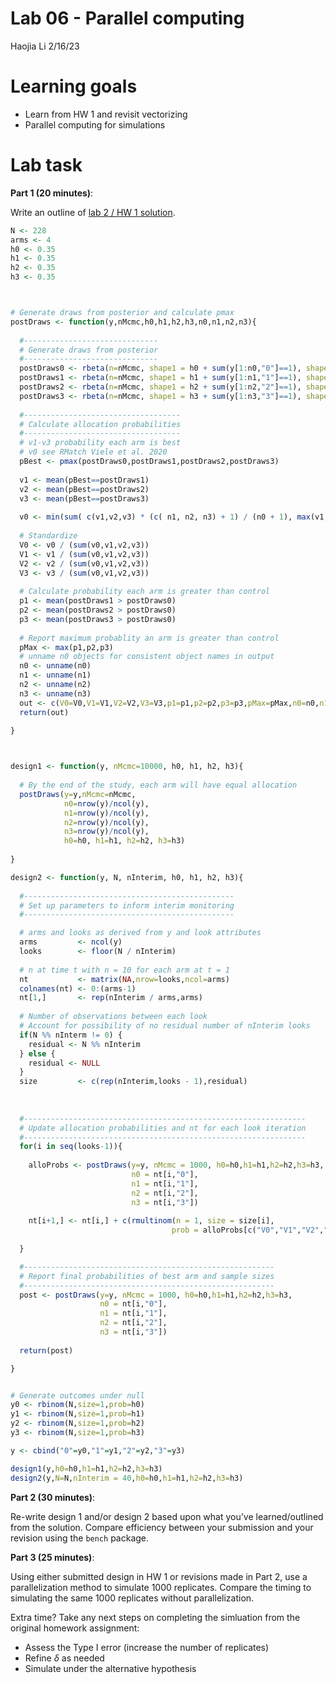 Lab 06 - Parallel computing
================
Haojia Li
2/16/23

# Learning goals

- Learn from HW 1 and revisit vectorizing
- Parallel computing for simulations

# Lab task

**Part 1 (20 minutes)**:

Write an outline of [lab 2 / HW 1
solution](https://github.com/UofUEpiBio/PHS7045-advanced-programming-solutions).

``` r
N <- 228
arms <- 4
h0 <- 0.35
h1 <- 0.35
h2 <- 0.35
h3 <- 0.35



# Generate draws from posterior and calculate pmax
postDraws <- function(y,nMcmc,h0,h1,h2,h3,n0,n1,n2,n3){
  
  #------------------------------
  # Generate draws from posterior
  #------------------------------
  postDraws0 <- rbeta(n=nMcmc, shape1 = h0 + sum(y[1:n0,"0"]==1), shape2 = (1-h0) + n0 - sum(y[1:n0,"0"]==0))
  postDraws1 <- rbeta(n=nMcmc, shape1 = h1 + sum(y[1:n1,"1"]==1), shape2 = (1-h1) + n1 - sum(y[1:n1,"1"]==0))
  postDraws2 <- rbeta(n=nMcmc, shape1 = h2 + sum(y[1:n2,"2"]==1), shape2 = (1-h2) + n2 - sum(y[1:n2,"2"]==0))
  postDraws3 <- rbeta(n=nMcmc, shape1 = h3 + sum(y[1:n3,"3"]==1), shape2 = (1-h3) + n3 - sum(y[1:n3,"3"]==0))
  
  #-----------------------------------
  # Calculate allocation probabilities
  #-----------------------------------
  # v1-v3 probability each arm is best
  # v0 see RMatch Viele et al. 2020
  pBest <- pmax(postDraws0,postDraws1,postDraws2,postDraws3)
  
  v1 <- mean(pBest==postDraws1)
  v2 <- mean(pBest==postDraws2)
  v3 <- mean(pBest==postDraws3)
  
  v0 <- min(sum( c(v1,v2,v3) * (c( n1, n2, n3) + 1) / (n0 + 1), max(v1, v2, v3)) )
  
  # Standardize
  V0 <- v0 / (sum(v0,v1,v2,v3))
  V1 <- v1 / (sum(v0,v1,v2,v3))
  V2 <- v2 / (sum(v0,v1,v2,v3))
  V3 <- v3 / (sum(v0,v1,v2,v3))
  
  # Calculate probability each arm is greater than control
  p1 <- mean(postDraws1 > postDraws0)
  p2 <- mean(postDraws2 > postDraws0)
  p3 <- mean(postDraws3 > postDraws0)
  
  # Report maximum probablity an arm is greater than control
  pMax <- max(p1,p2,p3)
  # unname n0 objects for consistent object names in output
  n0 <- unname(n0)
  n1 <- unname(n1)
  n2 <- unname(n2)
  n3 <- unname(n3)
  out <- c(V0=V0,V1=V1,V2=V2,V3=V3,p1=p1,p2=p2,p3=p3,pMax=pMax,n0=n0,n1=n1,n2=n2,n3=n3)
  return(out)
  
}



design1 <- function(y, nMcmc=10000, h0, h1, h2, h3){
  
  # By the end of the study, each arm will have equal allocation
  postDraws(y=y,nMcmc=nMcmc,
            n0=nrow(y)/ncol(y),
            n1=nrow(y)/ncol(y),
            n2=nrow(y)/ncol(y),
            n3=nrow(y)/ncol(y),
            h0=h0, h1=h1, h2=h2, h3=h3)
  
}

design2 <- function(y, N, nInterim, h0, h1, h2, h3){
  
  #-----------------------------------------------
  # Set up parameters to inform interim monitoring
  #-----------------------------------------------

  # arms and looks as derived from y and look attributes
  arms         <- ncol(y)
  looks        <- floor(N / nInterim)
  
  # n at time t with n = 10 for each arm at t = 1
  nt           <- matrix(NA,nrow=looks,ncol=arms)
  colnames(nt) <- 0:(arms-1)
  nt[1,]       <- rep(nInterim / arms,arms)
  
  # Number of observations between each look
  # Account for possibility of no residual number of nInterim looks
  if(N %% nInterm != 0) {
    residual <- N %% nInterim
  } else {
    residual <- NULL
  }
  size         <- c(rep(nInterim,looks - 1),residual)
  
  
  
  #---------------------------------------------------------------
  # Update allocation probabilities and nt for each look iteration
  #---------------------------------------------------------------
  for(i in seq(looks-1)){
    
    alloProbs <- postDraws(y=y, nMcmc = 1000, h0=h0,h1=h1,h2=h2,h3=h3,
                           n0 = nt[i,"0"],
                           n1 = nt[i,"1"],
                           n2 = nt[i,"2"],
                           n3 = nt[i,"3"])
    
    nt[i+1,] <- nt[i,] + c(rmultinom(n = 1, size = size[i], 
                                    prob = alloProbs[c("V0","V1","V2","V3")]))
    
  }

  #--------------------------------------------------------
  # Report final probabilities of best arm and sample sizes
  #--------------------------------------------------------
  post <- postDraws(y=y, nMcmc = 1000, h0=h0,h1=h1,h2=h2,h3=h3,
                    n0 = nt[i,"0"],
                    n1 = nt[i,"1"],
                    n2 = nt[i,"2"],
                    n3 = nt[i,"3"])
  
  return(post)

}


# Generate outcomes under null
y0 <- rbinom(N,size=1,prob=h0)
y1 <- rbinom(N,size=1,prob=h1)
y2 <- rbinom(N,size=1,prob=h2)
y3 <- rbinom(N,size=1,prob=h3)

y <- cbind("0"=y0,"1"=y1,"2"=y2,"3"=y3)

design1(y,h0=h0,h1=h1,h2=h2,h3=h3)
design2(y,N=N,nInterim = 40,h0=h0,h1=h1,h2=h2,h3=h3)
```

**Part 2 (30 minutes)**:

Re-write design 1 and/or design 2 based upon what you’ve
learned/outlined from the solution. Compare efficiency between your
submission and your revision using the `bench` package.

**Part 3 (25 minutes)**:

Using either submitted design in HW 1 or revisions made in Part 2, use a
parallelization method to simulate 1000 replicates. Compare the timing
to simulating the same 1000 replicates without parallelization.

Extra time? Take any next steps on completing the simluation from the
original homework assignment:

- Assess the Type I error (increase the number of replicates)
- Refine $\delta$ as needed
- Simulate under the alternative hypothesis
